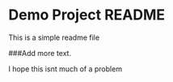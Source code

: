 # Demo Project README

This is a simple readme file

###Add more text.

I hope this isnt much of a problem